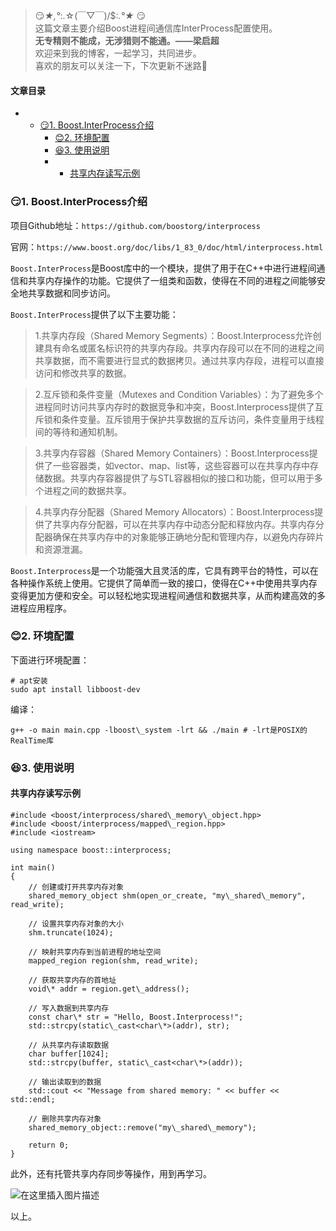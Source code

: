 







> 
> 😏*★,°*:.☆(￣▽￣)/$:*.°★* 😏  
>  这篇文章主要介绍Boost进程间通信库InterProcess配置使用。  
>  **无专精则不能成，无涉猎则不能通。——梁启超**  
>  欢迎来到我的博客，一起学习，共同进步。  
>  喜欢的朋友可以关注一下，下次更新不迷路🥞
> 
> 
> 




#### 文章目录


* + [:smirk:1. Boost.InterProcess介绍](#smirk1_BoostInterProcess_7)
	+ [:blush:2. 环境配置](#blush2__25)
	+ [:satisfied:3. 使用说明](#satisfied3__38)
	+ - [共享内存读写示例](#_39)




### 😏1. Boost.InterProcess介绍


项目Github地址：`https://github.com/boostorg/interprocess`


官网：`https://www.boost.org/doc/libs/1_83_0/doc/html/interprocess.html`


`Boost.InterProcess`是Boost库中的一个模块，提供了用于在C++中进行进程间通信和共享内存操作的功能。它提供了一组类和函数，使得在不同的进程之间能够安全地共享数据和同步访问。


`Boost.InterProcess`提供了以下主要功能：



> 
> 1.共享内存段（Shared Memory Segments）：Boost.Interprocess允许创建具有命名或匿名标识符的共享内存段。共享内存段可以在不同的进程之间共享数据，而不需要进行显式的数据拷贝。通过共享内存段，进程可以直接访问和修改共享的数据。
> 
> 
> 



> 
> 2.互斥锁和条件变量（Mutexes and Condition Variables）：为了避免多个进程同时访问共享内存时的数据竞争和冲突，Boost.Interprocess提供了互斥锁和条件变量。互斥锁用于保护共享数据的互斥访问，条件变量用于线程间的等待和通知机制。
> 
> 
> 



> 
> 3.共享内存容器（Shared Memory Containers）：Boost.Interprocess提供了一些容器类，如vector、map、list等，这些容器可以在共享内存中存储数据。共享内存容器提供了与STL容器相似的接口和功能，但可以用于多个进程之间的数据共享。
> 
> 
> 



> 
> 4.共享内存分配器（Shared Memory Allocators）：Boost.Interprocess提供了共享内存分配器，可以在共享内存中动态分配和释放内存。共享内存分配器确保在共享内存中的对象能够正确地分配和管理内存，以避免内存碎片和资源泄漏。
> 
> 
> 


`Boost.Interprocess`是一个功能强大且灵活的库，它具有跨平台的特性，可以在各种操作系统上使用。它提供了简单而一致的接口，使得在C++中使用共享内存变得更加方便和安全。可以轻松地实现进程间通信和数据共享，从而构建高效的多进程应用程序。


### 😊2. 环境配置


下面进行环境配置：



```
# apt安装
sudo apt install libboost-dev

```

编译：



```
g++ -o main main.cpp -lboost\_system -lrt && ./main # -lrt是POSIX的RealTime库

```

### 😆3. 使用说明


#### 共享内存读写示例



```
#include <boost/interprocess/shared\_memory\_object.hpp>
#include <boost/interprocess/mapped\_region.hpp>
#include <iostream>

using namespace boost::interprocess;

int main()
{
    // 创建或打开共享内存对象
    shared_memory_object shm(open_or_create, "my\_shared\_memory", read_write);

    // 设置共享内存对象的大小
    shm.truncate(1024);

    // 映射共享内存到当前进程的地址空间
    mapped_region region(shm, read_write);

    // 获取共享内存的首地址
    void\* addr = region.get\_address();

    // 写入数据到共享内存
    const char\* str = "Hello, Boost.Interprocess!";
    std::strcpy(static\_cast<char\*>(addr), str);

    // 从共享内存读取数据
    char buffer[1024];
    std::strcpy(buffer, static\_cast<char\*>(addr));

    // 输出读取到的数据
    std::cout << "Message from shared memory: " << buffer << std::endl;

    // 删除共享内存对象
    shared_memory_object::remove("my\_shared\_memory");

    return 0;
}

```

此外，还有托管共享内存同步等操作，用到再学习。


![在这里插入图片描述](https://img-blog.csdnimg.cn/6cbcd6c17cec4dba9bb3c0f895f02fa2.png)


以上。





